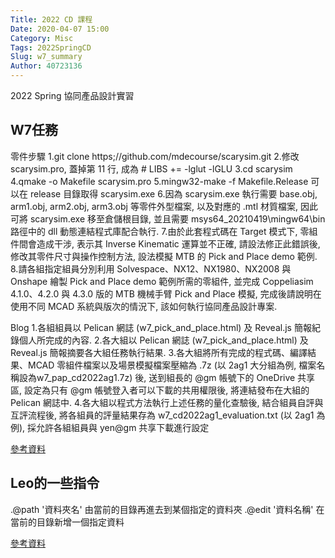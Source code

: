 ```yaml
---
Title: 2022 CD 課程
Date: 2020-04-07 15:00
Category: Misc
Tags: 2022SpringCD
Slug: w7_summary
Author: 40723136
---
```


2022 Spring 協同產品設計實習

<!-- PELICAN_END_SUMMARY -->


W7任務
----

零件步驟
1.git clone https;//github.com/mdecourse/scarysim.git
2.修改 scarysim.pro, 蓋掉第 11 行, 成為 # LIBS     += -lglut -lGLU
3.cd scarysim
4.qmake -o Makefile scarysim.pro
5.mingw32-make -f Makefile.Release 可以在 release 目錄取得 scarysim.exe
6.因為 scarysim.exe 執行需要 base.obj, arm1.obj, arm2.obj, arm3.obj 等零件外型檔案, 以及對應的 .mtl 材質檔案, 因此可將 scarysim.exe 移至倉儲根目錄, 並且需要 msys64_20210419\mingw64\bin 路徑中的 dll 動態連結程式庫配合執行.
7.由於此套程式碼在 Target 模式下, 零組件間會造成干涉, 表示其 Inverse Kinematic 運算並不正確, 請設法修正此錯誤後, 修改其零件尺寸與操作控制方法, 設法模擬 MTB 的 Pick and Place demo 範例.
8.請各組指定組員分別利用 Solvespace、NX12、NX1980、NX2008 與 Onshape 繪製 Pick and Place demo 範例所需的零組件, 並完成 Coppeliasim 4.1.0、4.2.0 與 4.3.0 版的 MTB 機械手臂 Pick and Place 模擬, 完成後請說明在使用不同 MCAD 系統與版次的情況下, 該如何執行協同產品設計專案.

Blog
1.各組組員以 Pelican 網誌 (w7_pick_and_place.html) 及 Reveal.js 簡報紀錄個人所完成的內容.
2.各大組以 Pelican 網誌 (w7_pick_and_place.html) 及 Reveal.js 簡報摘要各大組任務執行結果.
3.各大組將所有完成的程式碼、編譯結果、MCAD 零組件檔案以及場景模擬檔案壓縮為 .7z (以 2ag1 大分組為例, 檔案名稱設為w7_pap_cd2022ag1.7z) 後, 送到組長的 @gm 帳號下的 OneDrive 共享區, 設定為只有 @gm 帳號登入者可以下載的共用權限後, 將連結發布在大組的 Pelican 網誌中.
4.各大組以程式方法執行上述任務的量化查驗後, 結合組員自評與互評流程後, 將各組員的評量結果存為 w7_cd2022ag1_evaluation.txt (以 2ag1 為例), 採允許各組組員與 yen@gm 共享下載進行設定

[參考資料]

[參考資料]:https://mde.tw/cd2022_guide/content/w7%20%E4%BB%BB%E5%8B%99.html


Leo的一些指令
----

.@path '資料夾名' 由當前的目錄再進去到某個指定的資料夾
.@edit '資料名稱' 在當前的目錄新增一個指定資料


[參考資料]

[參考資料]:https://mde.tw/cd2022_guide/content/w7_summary.html





